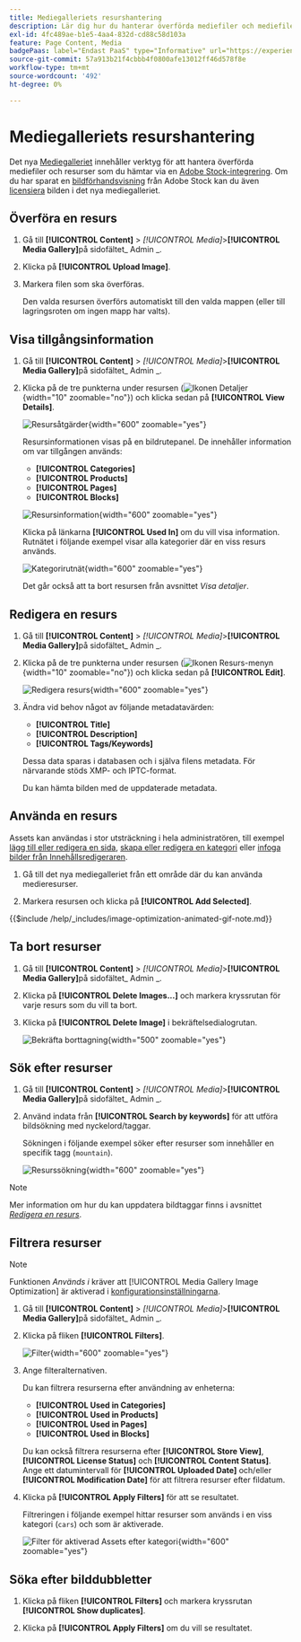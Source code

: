 ```yaml
---
title: Mediegalleriets resurshantering
description: Lär dig hur du hanterar överförda mediefiler och mediefiler som du hämtar via en Adobe Stock-integrering.
exl-id: 4fc489ae-b1e5-4aa4-832d-cd88c58d103a
feature: Page Content, Media
badgePaas: label="Endast PaaS" type="Informative" url="https://experienceleague.adobe.com/en/docs/commerce/user-guides/product-solutions" tooltip="Gäller endast Adobe Commerce i molnprojekt (Adobe-hanterad PaaS-infrastruktur) och lokala projekt."
source-git-commit: 57a913b21f4cbbb4f0800afe13012ff46d578f8e
workflow-type: tm+mt
source-wordcount: '492'
ht-degree: 0%

---
```


# Mediegalleriets resurshantering

Det nya [Mediegalleriet](media-gallery.md) innehåller verktyg för att hantera överförda mediefiler och resurser som du hämtar via en [Adobe Stock-integrering](adobe-stock.md). Om du har sparat en [bildförhandsvisning](adobe-stock-save-preview.md) från Adobe Stock kan du även [licensiera](adobe-stock-license-image.md) bilden i det nya mediegalleriet.

## Överföra en resurs

1. Gå till **[!UICONTROL Content]** > _[!UICONTROL Media]_>**[!UICONTROL Media Gallery]**&#x200B;på sidofältet_ Admin _.

1. Klicka på **[!UICONTROL Upload Image]**.

1. Markera filen som ska överföras.

   Den valda resursen överförs automatiskt till den valda mappen (eller till lagringsroten om ingen mapp har valts).

## Visa tillgångsinformation

1. Gå till **[!UICONTROL Content]** > _[!UICONTROL Media]_>**[!UICONTROL Media Gallery]**&#x200B;på sidofältet_ Admin _.

1. Klicka på de tre punkterna under resursen (![Ikonen Detaljer](./assets/media-gallery-asset-menu-icon.png){width="10" zoomable="no"}) och klicka sedan på **[!UICONTROL View Details]**.

   ![Resursåtgärder](./assets/media-gallery-asset-actions.png){width="600" zoomable="yes"}

   Resursinformationen visas på en bildrutepanel. De innehåller information om var tillgången används:

   - **[!UICONTROL Categories]**
   - **[!UICONTROL Products]**
   - **[!UICONTROL Pages]**
   - **[!UICONTROL Blocks]**

   ![Resursinformation](./assets/media-gallery-asset-details.png){width="600" zoomable="yes"}

   Klicka på länkarna **[!UICONTROL Used In]** om du vill visa information. Rutnätet i följande exempel visar alla kategorier där en viss resurs används.

   ![Kategorirutnät](./assets/media-gallery-asset-categories.png){width="600" zoomable="yes"}

   Det går också att ta bort resursen från avsnittet _Visa detaljer_.

## Redigera en resurs

1. Gå till **[!UICONTROL Content]** > _[!UICONTROL Media]_>**[!UICONTROL Media Gallery]**&#x200B;på sidofältet_ Admin _.

1. Klicka på de tre punkterna under resursen (![Ikonen Resurs-menyn](./assets/media-gallery-asset-menu-icon.png){width="10" zoomable="no"}) och klicka sedan på **[!UICONTROL Edit]**.

   ![Redigera resurs](./assets/media-gallery-edit-asset.png){width="600" zoomable="yes"}

1. Ändra vid behov något av följande metadatavärden:

   - **[!UICONTROL Title]**
   - **[!UICONTROL Description]**
   - **[!UICONTROL Tags/Keywords]**

   Dessa data sparas i databasen och i själva filens metadata. För närvarande stöds XMP- och IPTC-format.

   Du kan hämta bilden med de uppdaterade metadata.

## Använda en resurs

Assets kan användas i stor utsträckning i hela administratören, till exempel [lägg till eller redigera en sida](page-add.md), [skapa eller redigera en kategori](../catalog/category-create.md) eller [infoga bilder från Innehållsredigeraren](editor-insert-image.md).

1. Gå till det nya mediegalleriet från ett område där du kan använda medieresurser.

1. Markera resursen och klicka på **[!UICONTROL Add Selected]**.

{{$include /help/_includes/image-optimization-animated-gif-note.md}}

## Ta bort resurser

1. Gå till **[!UICONTROL Content]** > _[!UICONTROL Media]_>**[!UICONTROL Media Gallery]**&#x200B;på sidofältet_ Admin _.

1. Klicka på **[!UICONTROL Delete Images...]** och markera kryssrutan för varje resurs som du vill ta bort.

1. Klicka på **[!UICONTROL Delete Image]** i bekräftelsedialogrutan.

   ![Bekräfta borttagning](./assets/media-gallery-bulk-delete-confirm.png){width="500" zoomable="yes"}

## Sök efter resurser

1. Gå till **[!UICONTROL Content]** > _[!UICONTROL Media]_>**[!UICONTROL Media Gallery]**&#x200B;på sidofältet_ Admin _.

1. Använd indata från **[!UICONTROL Search by keywords]** för att utföra bildsökning med nyckelord/taggar.

   Sökningen i följande exempel söker efter resurser som innehåller en specifik tagg (`mountain`).

   ![Resurssökning](./assets/media-gallery-asset-search.png){width="600" zoomable="yes"}

>[!NOTE]
>
>Mer information om hur du kan uppdatera bildtaggar finns i avsnittet _[Redigera en resurs](#edit-an-asset)_.

## Filtrera resurser

>[!NOTE]
>
>Funktionen _Används i_ kräver att [!UICONTROL Media Gallery Image Optimization] är aktiverad i [konfigurationsinställningarna](media-gallery-image-optimization.md).

1. Gå till **[!UICONTROL Content]** > _[!UICONTROL Media]_>**[!UICONTROL Media Gallery]**&#x200B;på sidofältet_ Admin _.

1. Klicka på fliken **[!UICONTROL Filters]**.

   ![Filter](./assets/media-gallery-filters.png){width="600" zoomable="yes"}

1. Ange filteralternativen.

   Du kan filtrera resurserna efter användning av enheterna:

   - **[!UICONTROL Used in Categories]**
   - **[!UICONTROL Used in Products]**
   - **[!UICONTROL Used in Pages]**
   - **[!UICONTROL Used in Blocks]**

   Du kan också filtrera resurserna efter **[!UICONTROL Store View]**, **[!UICONTROL License Status]** och **[!UICONTROL Content Status]**. Ange ett datumintervall för **[!UICONTROL Uploaded Date]** och/eller **[!UICONTROL Modification Date]** för att filtrera resurser efter fildatum.

1. Klicka på **[!UICONTROL Apply Filters]** för att se resultatet.

   Filtreringen i följande exempel hittar resurser som används i en viss kategori (`cars`) och som är aktiverade.

   ![Filter för aktiverad Assets efter kategori](./assets/media-gallery-filter-by-category.png){width="600" zoomable="yes"}

## Söka efter bilddubbletter

1. Klicka på fliken **[!UICONTROL Filters]** och markera kryssrutan **[!UICONTROL Show duplicates]**.

1. Klicka på **[!UICONTROL Apply Filters]** om du vill se resultatet.
